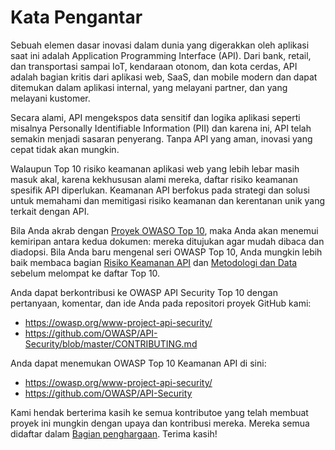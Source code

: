 # Kata Pengantar

Sebuah elemen dasar inovasi dalam dunia yang digerakkan oleh aplikasi saat ini
adalah Application Programming Interface (API). Dari bank, retail, dan 
transportasi sampai IoT, kendaraan otonom, dan kota cerdas, API adalah bagian
kritis dari aplikasi web, SaaS, dan mobile modern dan dapat ditemukan dalam
aplikasi internal, yang melayani partner, dan yang melayani kustomer.

Secara alami, API mengekspos data sensitif dan logika aplikasi seperti 
misalnya Personally Identifiable Information (PII) dan karena ini, API
telah semakin menjadi sasaran penyerang. Tanpa API yang aman, inovasi yang
cepat tidak akan mungkin.

Walaupun Top 10 risiko keamanan aplikasi web yang lebih lebar masih masuk akal,
karena kekhususan alami mereka, daftar risiko keamanan spesifik API diperlukan.
Keamanan API berfokus pada strategi dan solusi untuk memahami dan memitigasi
risiko keamanan dan kerentanan unik yang terkait dengan API.

Bila Anda akrab dengan [Proyek OWASO Top 10][1], maka Anda akan menemui
kemiripan antara kedua dokumen: mereka ditujukan agar mudah dibaca dan 
diadopsi. Bila Anda baru mengenal seri OWASP Top 10, Anda mungkin lebih baik
membaca bagian [Risiko Keamanan API][2] dan [Metodologi dan Data][3] sebelum
melompat ke daftar Top 10.

Anda dapat berkontribusi ke OWASP API Security Top 10 dengan pertanyaan,
komentar, dan ide Anda pada repositori proyek GitHub kami:

* https://owasp.org/www-project-api-security/
* https://github.com/OWASP/API-Security/blob/master/CONTRIBUTING.md

Anda dapat menemukan OWASP Top 10 Keamanan API di sini:

* https://owasp.org/www-project-api-security/
* https://github.com/OWASP/API-Security

Kami hendak berterima kasih ke semua kontributoe yang telah membuat proyek
ini mungkin dengan upaya dan kontribusi mereka. Mereka semua didaftar dalam
[Bagian penghargaan][4]. Terima kasih!

[1]: https://owasp.org/www-project-top-ten/
[2]: ./0x10-api-security-risks.md
[3]: ./0xd0-about-data.md
[4]: ./0xd1-acknowledgments.md
